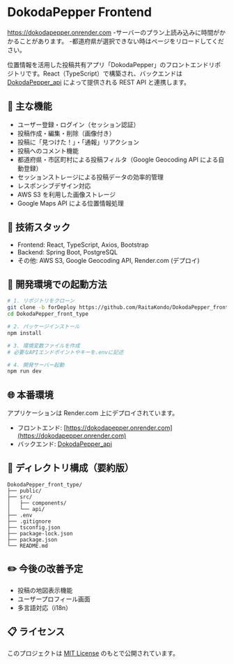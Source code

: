 # DokodaPepper Frontend

https://dokodapepper.onrender.com -サーバーのプラン上読み込みに時間がかかることがあります。 -都道府県が選択できない時はページをリロードしてください。

位置情報を活用した投稿共有アプリ「DokodaPepper」のフロントエンドリポジトリです。React（TypeScript）で構築され、バックエンドは [DokodaPepper_api](https://github.com/RaitaKondo/DokodaPepper_api) によって提供される REST API と連携します。

## 🔧 主な機能

- ユーザー登録・ログイン（セッション認証）
- 投稿作成・編集・削除（画像付き）
- 投稿に「見つけた！」・「通報」リアクション
- 投稿へのコメント機能
- 都道府県・市区町村による投稿フィルタ（Google Geocoding API による自動登録）
- セッションストレージによる投稿データの効率的管理
- レスポンシブデザイン対応
- AWS S3 を利用した画像ストレージ
- Google Maps API による位置情報処理

## 💠 技術スタック

- Frontend: React, TypeScript, Axios, Bootstrap
- Backend: Spring Boot, PostgreSQL
- その他: AWS S3, Google Geocoding API, Render.com (デプロイ)

## 🚀 開発環境での起動方法

```bash
# 1. リポジトリをクローン
git clone -b forDeploy https://github.com/RaitaKondo/DokodaPepper_front_type.git
cd DokodaPepper_front_type

# 2. パッケージインストール
npm install

# 3. 環境変数ファイルを作成
# 必要なAPIエンドポイントやキーを.envに記述

# 4. 開発サーバー起動
npm run dev
```

## 🌐 本番環境

アプリケーションは Render.com 上にデプロイされています。

- フロントエンド: [https://dokodapepper.onrender.com](https://dokodapepper.onrender.com)
- バックエンド: [DokodaPepper_api](https://github.com/RaitaKondo/DokodaPepper_api)

## 📁 ディレクトリ構成（要約版）

```
DokodaPepper_front_type/
├── public/
├── src/
│   ├── components/
│   └── api/
├── .env
├── .gitignore
├── tsconfig.json
├── package-lock.json
├── package.json
└── README.md
```

## ✏️ 今後の改善予定

- 投稿の地図表示機能
- ユーザープロフィール画面
- 多言語対応（i18n）

## 📋 ライセンス

このプロジェクトは [MIT License](LICENSE) のもとで公開されています。
